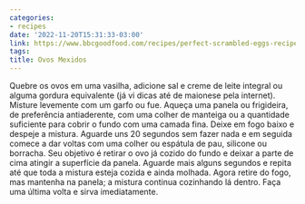 ```yaml
---
categories:
- recipes
date: '2022-11-20T15:31:33-03:00'
link: https://www.bbcgoodfood.com/recipes/perfect-scrambled-eggs-recipe
tags:
title: Ovos Mexidos
---
```


Quebre os ovos em uma vasilha, adicione sal e creme de leite integral ou alguma gordura equivalente (já vi dicas até de maionese pela internet). Misture levemente com um garfo ou fue. Aqueça uma panela ou frigideira, de preferência antiaderente, com uma colher de manteiga ou a quantidade suficiente para cobrir o fundo com uma camada fina. Deixe em fogo baixo e despeje a mistura. Aguarde uns 20 segundos sem fazer nada e em seguida comece a dar voltas com uma colher ou espátula de pau, silicone ou borracha. Seu objetivo é retirar o ovo já cozido do fundo e deixar a parte de cima atingir a superfície da panela. Aguarde mais alguns segundos e repita até que toda a mistura esteja cozida e ainda molhada. Agora retire do fogo, mas mantenha na panela; a mistura continua cozinhando lá dentro. Faça uma última volta e sirva imediatamente.
